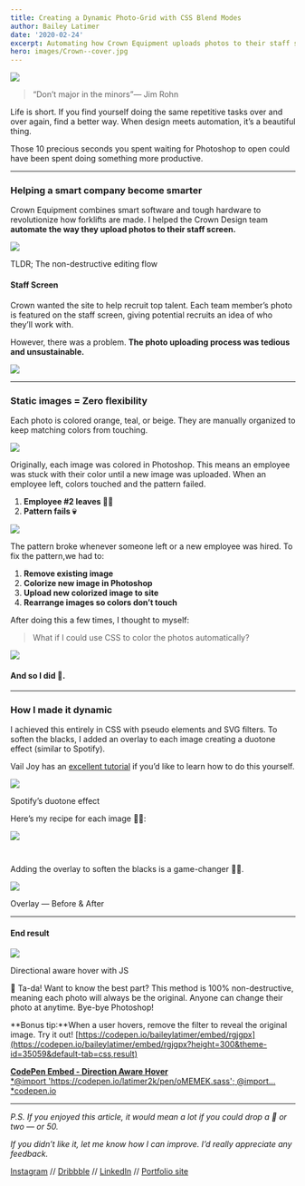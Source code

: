 ```yaml
---
title: Creating a Dynamic Photo-Grid with CSS Blend Modes
author: Bailey Latimer
date: '2020-02-24'
excerpt: Automating how Crown Equipment uploads photos to their staff screen.
hero: images/Crown--cover.jpg
---
```

![](https://cdn-images-1.medium.com/max/1200/1*QKXSSG2rklPc4MbvxcQx-g.gif)

> “Don’t major in the minors”— Jim Rohn

Life is short. If you find yourself doing the same repetitive tasks over and over again, find a better way. When design meets automation, it’s a beautiful thing.

Those 10 precious seconds you spent waiting for Photoshop to open could have been spent doing something more productive.

- - -

### Helping a smart company become smarter

Crown Equipment combines smart software and tough hardware to revolutionize how forklifts are made. I helped the Crown Design team **automate the way they upload photos to their staff screen.**

![](https://cdn-images-1.medium.com/max/800/1*S8aTzsXehAJgJpAsAbcNag.gif)

TLDR; The non-destructive editing flow

#### Staff Screen

Crown wanted the site to help recruit top talent. Each team member’s photo is featured on the staff screen, giving potential recruits an idea of who they’ll work with.

However, there was a problem. **The photo uploading process was tedious and unsustainable.**

![](https://cdn-images-1.medium.com/max/800/1*SSbAaC6LzMpnfITyh1TnLA.png)

- - -

### Static images = Zero flexibility

Each photo is colored orange, teal, or beige. They are manually organized to keep matching colors from touching.

![](https://cdn-images-1.medium.com/max/800/1*tEvA5EuCCuKWIHGjXbPYrg.png)

Originally, each image was colored in Photoshop. This means an employee was stuck with their color until a new image was uploaded. When an employee left, colors touched and the pattern failed.

1. **Employee #2 leaves 🚶‍♂️**
2. **Pattern fails 💀**

![](https://cdn-images-1.medium.com/max/800/0*0ltFsNSAyV9-l6iZ.gif)

The pattern broke whenever someone left or a new employee was hired. To fix the pattern,we had to:

1. **Remove existing image**
2. **Colorize new image in Photoshop**
3. **Upload new colorized image to site**
4. **Rearrange images so colors don’t touch**

After doing this a few times, I thought to myself:

> What if I could use CSS to color the photos automatically?

![](https://cdn-images-1.medium.com/max/800/0*cUROUUYdnYy0I7gm.gif)

#### And so I did 🤖.

- - -

### How I made it dynamic

I achieved this entirely in CSS with pseudo elements and SVG filters. To soften the blacks, I added an overlay to each image creating a duotone effect (similar to Spotify).

Vail Joy has an [excellent tutorial](https://webdesignerwall.com/tutorials/create-spotify-colorizer-effects-css-blend-modes) if you’d like to learn how to do this yourself.

![](https://cdn-images-1.medium.com/max/800/0*_ftDbQePxFNjZnfm.jpg)

Spotify’s duotone effect

Here’s my recipe for each image 👨‍🍳:

![](https://cdn-images-1.medium.com/max/800/1*S8aTzsXehAJgJpAsAbcNag.gif)

```

```

```

```

Adding the overlay to soften the blacks is a game-changer 👌🏼.

![](https://cdn-images-1.medium.com/max/800/1*dAH9QKoJAEmtBsX3X1o_Bg.jpeg)

Overlay — Before & After

- - -

#### End result

![](https://cdn-images-1.medium.com/max/800/1*QKXSSG2rklPc4MbvxcQx-g.gif)

Directional aware hover with JS

🎩 Ta-da! Want to know the best part? This method is 100% non-destructive, meaning each photo will always be the original. Anyone can change their photo at anytime. Bye-bye Photoshop!

**Bonus tip:**When a user hovers, remove the filter to reveal the original image. Try it out! [https://codepen.io/baileylatimer/embed/rgjgpx](https://codepen.io/baileylatimer/embed/rgjgpx?height=300&theme-id=35059&default-tab=css,result)

[**CodePen Embed - Direction Aware Hover**\
*@import 'https://codepen.io/latimer2k/pen/oMEMEK.sass'; @import…*codepen.io](https://codepen.io/baileylatimer/embed/rgjgpx?height=300&theme-id=35059&default-tab=css,result "https\://codepen.io/baileylatimer/embed/rgjgpx?height=300&theme-id=35059&default-tab=css,result")[](https://codepen.io/baileylatimer/embed/rgjgpx?height=300&theme-id=35059&default-tab=css,result)

- - -

*P.S. If you enjoyed this article, it would mean a lot if you could drop a 👏 or two — or 50.*

*If you didn’t like it, let me know how I can improve. I’d really appreciate any feedback.*

[Instagram](https://www.instagram.com/latimerdesign/) // [Dribbble](https://dribbble.com/latimerdesign) // [LinkedIn](https://www.linkedin.com/in/baileylatimer/) // [Portfolio site](https://latimer.me)
